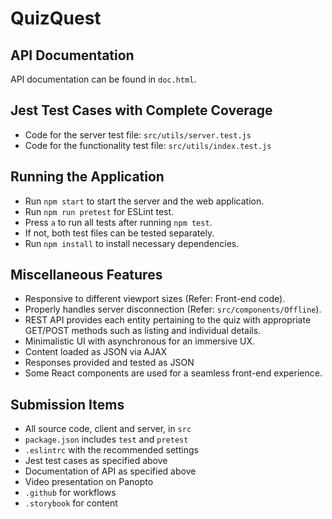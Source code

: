 # QuizQuest

## API Documentation
API documentation can be found in `doc.html`.

## Jest Test Cases with Complete Coverage
- Code for the server test file: `src/utils/server.test.js`
- Code for the functionality test file: `src/utils/index.test.js`

## Running the Application
- Run `npm start` to start the server and the web application.
- Run `npm run pretest` for ESLint test.
- Press `a` to run all tests after running `npm test`.
- If not, both test files can be tested separately.
- Run `npm install` to install necessary dependencies.

## Miscellaneous Features
- Responsive to different viewport sizes (Refer: Front-end code).
- Properly handles server disconnection (Refer: `src/components/Offline`).
- REST API provides each entity pertaining to the quiz with appropriate GET/POST methods such as listing and individual details.
- Minimalistic UI with asynchronous for an immersive UX.
- Content loaded as JSON via AJAX
- Responses provided and tested as JSON
- Some React components are used for a seamless front-end experience.

## Submission Items
- All source code, client and server, in `src`
- `package.json` includes `test` and `pretest`
- `.eslintrc` with the recommended settings
- Jest test cases as specified above
- Documentation of API as specified above
- Video presentation on Panopto
- `.github` for workflows
- `.storybook` for content
